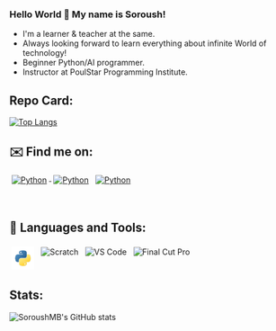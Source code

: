 ### Hello World 👋 My name is Soroush!
- I'm a learner & teacher at the same.
- Always looking forward to learn everything about infinite World of technology!
- Beginner Python/AI programmer.
- Instructor at PoulStar Programming Institute.

## Repo Card:
[![Top Langs](https://github-readme-stats.vercel.app/api/top-langs/?username=SoroushMB&langs_count=4&theme=codeSTACKr&show_icons=true)](https://github.com/SoroushMB/github-readme-stats)

## ✉️ Find me on:

<p style="left: 0">
 <a href="https://github.com/SoroushMB" target="_blank" rel="noopener noreferrer"> <img src="https://images.unsplash.com/photo-1611262588019-db6cc2032da3?ixlib=rb-1.2.1&ixid=MnwxMjA3fDB8MHxwaG90by1wYWdlfHx8fGVufDB8fHx8&auto=format&fit=crop&w=774&q=80" alt="Python" height="40" style="vertical-align:top; margin:4px"> </a>
 <a href="https://linkedin.com/in/soroush-masoombabaei" target="_blank" rel="noopener noreferrer"> <img src="https://images.unsplash.com/photo-1611944212129-29977ae1398c?ixlib=rb-1.2.1&ixid=MnwxMjA3fDB8MHxwaG90by1wYWdlfHx8fGVufDB8fHx8&auto=format&fit=crop&w=774&q=80" alt="Python" height="40" style="vertical-align:top; margin:4px"></a>
 <a href="https://instagram.com/protechbites?igshid=YmMyMTA2M2Y=" target="_blank" rel="noopener noreferrer"> <img src="https://images.unsplash.com/photo-1611262588024-d12430b98920?ixlib=rb-1.2.1&ixid=MnwxMjA3fDB8MHxwaG90by1wYWdlfHx8fGVufDB8fHx8&auto=format&fit=crop&w=774&q=80" alt="Python" height="40" style="vertical-align:top; margin:4px"></a>
</p>

<br />

## 🧰 Languages and Tools:
<p align="left">
<img src="https://raw.githubusercontent.com/github/explore/80688e429a7d4ef2fca1e82350fe8e3517d3494d/topics/python/python.png" alt="Python" height="40" style="vertical-align:top; margin:4px">
<img src="https://play-lh.googleusercontent.com/AmzHCh6UEelYfh9AfWXh1WIOC0Z_Z69N9bTvEi-hbRhDe7XL04xuuQfvQXCKLHSHcgVk" alt="Scratch" height="40" style="vertical-align:top; margin:4px">
<img src="https://cdn.icon-icons.com/icons2/2107/PNG/512/file_type_vscode_icon_130084.png" alt="VS Code" height="40" style="vertical-align:top; margin:4px">
<img src="https://upload.wikimedia.org/wikipedia/fa/9/9f/2015_Final_Cut_Pro_Logo.png" alt="Final Cut Pro" height="40" style="vertical-align:top; margin:4px">
</p>


## Stats:
![SoroushMB's GitHub stats](https://github-readme-stats.vercel.app/api?username=SoroushMB&theme=codeSTACKr&show_icons=true)
